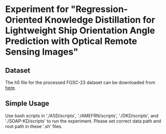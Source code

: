 # Experiment for "Regression-Oriented Knowledge Distillation for Lightweight Ship Orientation Angle Prediction with Optical Remote Sensing Images"


## Dataset
The h5 file for the processed FGSC-23 dataset can be downloaded from [here](https://1drv.ms/u/s!Arj2pETbYnWQvMhAblqT3cvr960WeQ?e=1yXqsw).

## Simple Usage
Use bash scripts in './ASD/scripts', './AMEFRN/scripts', './DKD/scripts', and './SOAP-KD/scripts' to run the experiment. Please set correct data path and root path in these '.sh' files.

